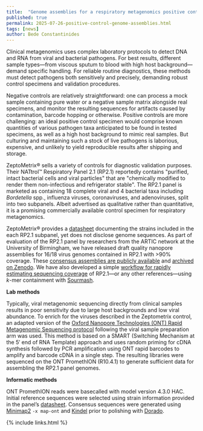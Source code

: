 ```yaml
---
title:  "Genome assemblies for a respiratory metagenomics positive control"
published: true
permalink: 2025-07-26-positive-control-genome-assemblies.html
tags: [news]
author: Bede Constantinides
---
```


Clinical metagenomics uses complex laboratory protocols to detect DNA and RNA from viral and bacterial pathogens. For best results, different sample types—from viscous sputum to blood with high host background—demand specific handling. For reliable routine diagnostics, these methods must detect pathogens both sensitively and precisely, demanding robust control specimens and validation procedures.

Negative controls are relatively straightforward: one can process a mock sample containing pure water or a negative sample matrix alongside real specimens, and monitor the resulting sequences for artifacts caused by contamination, barcode hopping or otherwise. Positive controls are more challenging: an ideal positive control specimen would comprise known quantities of various pathogen taxa anticipated to be found in tested specimens, as well as a high host background to mimic real samples. But culturing and maintaining such a stock of live pathogens is laborious, expensive, and unlikely to yield reproducible results after shipping and storage.

ZeptoMetrix® sells a variety of controls for diagnostic validation purposes. Their NATtrol™ Respiratory Panel 2.1 (RP2.1) reportedly contains "purified, intact bacterial cells and viral particles" that are "chemically modified to render them non-infectious and refrigerator stable". The RP2.1 panel is marketed as containing 18 complete viral and 4 bacterial taxa including *Bordetella* spp., influenza viruses, coronaviruses, and adenoviruses, split into two subpanels. Albeit advertised as qualitative rather than quantitative, it is a promising commercially available control specimen for respiratory metagenomics.

ZeptoMetrix® provides a [datasheet](https://www.zeptometrix.com/us/en/nattrol-respiratory-panel-21-rp21-controls-12-x-03ml-3084) documenting the strains included in the each RP2.1 subpanel, yet does not disclose genome sequences. As part of evaluation of the RP2.1 panel by researchers from the ARTIC network at the University of Birmingham, we have released draft quality nanopore assemblies for 16/18 virus genomes contained in RP2.1 with \>90% coverage. These [consensus assemblies are publicly available](https://github.com/bede/zmrp) and [archived on Zenodo](https://zenodo.org/records/16412857). We have also developed a simple [workflow for rapidly estimating sequencing coverage](https://github.com/bede/knownknowns) of RP2.1—or any other references—using *k*\-mer containment with [Sourmash](https://joss.theoj.org/papers/10.21105/joss.06830).

**Lab methods**

Typically, viral metagenomic sequencing directly from clinical samples results in poor sensitivity due to large host backgrounds and low viral abundance. To enrich for the viruses described in the Zeptometrix control, an adapted version of the [Oxford Nanopore Technologies (ONT) Rapid Metagenomic Sequencing protocol](https://nanoporetech.com/document/rapid-sequencing-metagenomics-sqk-rpb114-24#overview-of-protocol) following the viral sample preparation arm was used. This method is based on a SMART (Switching Mechanism at the 5′ end of RNA Template) approach and uses random priming for cDNA synthesis followed by PCR amplification using ONT rapid barcodes to amplify and barcode cDNA in a single step. The resulting libraries were sequenced on the ONT PromethION (R10.4.1) to generate sufficient data for assembling the RP2.1 panel genomes.

**Informatic methods**

ONT PromethION reads were basecalled with model version 4.3.0 HAC. Initial reference sequences were selected using strain information provided in the panel’s [datasheet](https://web-resources-prod.zeptometrix.com/documents/public/PI/PINATRPC2.1-BIO.pdf). Consensus sequences were generated using [Minimap2](https://github.com/lh3/minimap2) `-x map-ont` and [Kindel](http://github.com/bede/kindel) prior to polishing with [Dorado](https://github.com/nanoporetech/dorado).

{% include links.html %}

